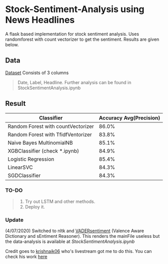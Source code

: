 # Stock-Sentiment-Analysis using News Headlines
A flask based implementation for stock sentiment analysis.
Uses randomforest with count vectorizer to get the sentiment.
Results are given below.
## Data
[Dataset](https://www.kaggle.com/aaron7sun/stocknews)
Consists of 3 columns 
  > Date,
  > Label,
  > Headline.
Further analysis can be found in StockSentimentAnalysis.ipynb

## Result

| Classifier                         | Accuracy Avg(Precision)  |
|------------------------------------|--------------------------|
| Random Forest with countVectorizer |       86.0%              |
| Random Forest with TfidfVentorizer |       83.8%              |
| Naive Bayes MultinomialNB          |       85.1%              |
| XGBClassifier (check *.ipynb)      |       84.9%              |
| Logistic Regression                |       85.4%              |
| LinearSVC                          |       84.3%              |
| SGDClassifier                      |       84.3%              |

### TO-DO
>1. Try out LSTM and other methods.
>2. Deploy it.


### Update
(4/07/2020)
Switched to nltk and [VADERsentiment](https://github.com/cjhutto/vaderSentiment) (Valence Aware Dictionary and sEntiment Reasoner).
  This renders the mainFile useless but the data-analysis is available at *StockSentimentAnalysis.ipynb* 

Credit goes to [krishnaik06](https://github.com/krishnaik06) who's livestream got me to do this. You can check his work [here](https://github.com/krishnaik06/Stock-Sentiment-Analysis)
